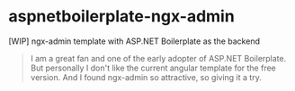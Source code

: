 # aspnetboilerplate-ngx-admin
[WIP] ngx-admin template with ASP.NET Boilerplate as the backend

> I am a great fan and one of the early adopter of ASP.NET Boilerplate. But personally I don't like the current angular template for the free version. And I found ngx-admin so attractive, so giving it a try.
